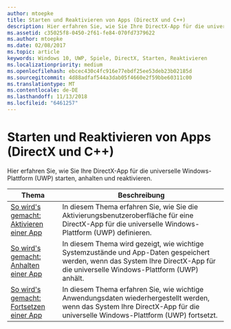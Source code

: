 ```yaml
---
author: mtoepke
title: Starten und Reaktivieren von Apps (DirectX und C++)
description: Hier erfahren Sie, wie Sie Ihre DirectX-App für die universelle Windows-Plattform (UWP) starten, anhalten und reaktivieren.
ms.assetid: c35025f8-0450-2f61-fe84-070fd7379622
ms.author: mtoepke
ms.date: 02/08/2017
ms.topic: article
keywords: Windows 10, UWP, Spiele, DirectX, Starten, Reaktivieren
ms.localizationpriority: medium
ms.openlocfilehash: ebcec430c4fc916e77ebdf25ee53deb23b02185d
ms.sourcegitcommit: 4d88adfaf544a3dab05f4660e2f59bbe60311c00
ms.translationtype: MT
ms.contentlocale: de-DE
ms.lasthandoff: 11/13/2018
ms.locfileid: "6461257"
---
```

# <a name="launching-and-resuming-apps-directx-and-c"></a>Starten und Reaktivieren von Apps (DirectX und C++)



Hier erfahren Sie, wie Sie Ihre DirectX-App für die universelle Windows-Plattform (UWP) starten, anhalten und reaktivieren.

| Thema | Beschreibung |
|---------------------------------------------------------------------|-----------------------------------------------------------------------------------------------------------------|
| [So wird's gemacht: Aktivieren einer App](how-to-activate-an-app-directx-and-cpp.md) | In diesem Thema erfahren Sie, wie Sie die Aktivierungsbenutzeroberfläche für eine DirectX-App für die universelle Windows-Plattform (UWP) definieren. |
| [So wird's gemacht: Anhalten einer App](how-to-suspend-an-app-directx-and-cpp.md) | In diesem Thema wird gezeigt, wie wichtige Systemzustände und App-Daten gespeichert werden, wenn das System Ihre DirectX-App für die universelle Windows-Plattform (UWP) anhält. |
| [So wird's gemacht: Fortsetzen einer App](how-to-resume-an-app-directx-and-cpp.md) | In diesem Thema erfahren Sie, wie wichtige Anwendungsdaten wiederhergestellt werden, wenn das System Ihre DirectX-App für die universelle Windows-Plattform (UWP) fortsetzt. |
 

 

 




